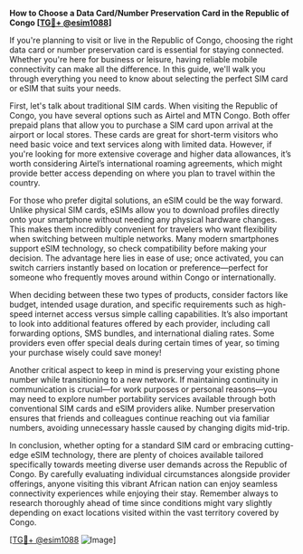 **How to Choose a Data Card/Number Preservation Card in the Republic of Congo [[TG💪+ @esim1088](https://t.me/s/esim1088)]**

If you're planning to visit or live in the Republic of Congo, choosing the right data card or number preservation card is essential for staying connected. Whether you're here for business or leisure, having reliable mobile connectivity can make all the difference. In this guide, we'll walk you through everything you need to know about selecting the perfect SIM card or eSIM that suits your needs.

First, let's talk about traditional SIM cards. When visiting the Republic of Congo, you have several options such as Airtel and MTN Congo. Both offer prepaid plans that allow you to purchase a SIM card upon arrival at the airport or local stores. These cards are great for short-term visitors who need basic voice and text services along with limited data. However, if you're looking for more extensive coverage and higher data allowances, it’s worth considering Airtel’s international roaming agreements, which might provide better access depending on where you plan to travel within the country.

For those who prefer digital solutions, an eSIM could be the way forward. Unlike physical SIM cards, eSIMs allow you to download profiles directly onto your smartphone without needing any physical hardware changes. This makes them incredibly convenient for travelers who want flexibility when switching between multiple networks. Many modern smartphones support eSIM technology, so check compatibility before making your decision. The advantage here lies in ease of use; once activated, you can switch carriers instantly based on location or preference—perfect for someone who frequently moves around within Congo or internationally.

When deciding between these two types of products, consider factors like budget, intended usage duration, and specific requirements such as high-speed internet access versus simple calling capabilities. It’s also important to look into additional features offered by each provider, including call forwarding options, SMS bundles, and international dialing rates. Some providers even offer special deals during certain times of year, so timing your purchase wisely could save money!

Another critical aspect to keep in mind is preserving your existing phone number while transitioning to a new network. If maintaining continuity in communication is crucial—for work purposes or personal reasons—you may need to explore number portability services available through both conventional SIM cards and eSIM providers alike. Number preservation ensures that friends and colleagues continue reaching out via familiar numbers, avoiding unnecessary hassle caused by changing digits mid-trip.

In conclusion, whether opting for a standard SIM card or embracing cutting-edge eSIM technology, there are plenty of choices available tailored specifically towards meeting diverse user demands across the Republic of Congo. By carefully evaluating individual circumstances alongside provider offerings, anyone visiting this vibrant African nation can enjoy seamless connectivity experiences while enjoying their stay. Remember always to research thoroughly ahead of time since conditions might vary slightly depending on exact locations visited within the vast territory covered by Congo.

[[TG💪+ @esim1088](https://t.me/s/esim1088) ![Image](https://i.postimg.cc/Y0z9fWf4/image.png)]